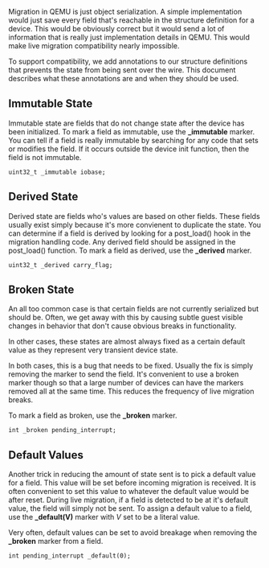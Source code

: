 Migration in QEMU is just object serialization.  A simple implementation would
just save every field that's reachable in the structure definition for a device.
This would be obviously correct but it would send a lot of information that is
really just implementation details in QEMU.  This would make live migration
compatibility nearly impossible.

To support compatibility, we add annotations to our structure definitions that
prevents the state from being sent over the wire.  This document describes
what these annotations are and when they should be used.

Immutable State
---------------

Immutable state are fields that do not change state after the device has been
initialized.  To mark a field as immutable, use the **_immutable** marker.  You
can tell if a field is really immutable by searching for any code that sets or
modifies the field.  If it occurs outside the device init function, then the
field is not immutable.

    uint32_t _immutable iobase;

Derived State
-------------

Derived state are fields who's values are based on other fields.  These fields
usually exist simply because it's more convienent to duplicate the state.  You
can determine if a field is derived by looking for a post_load() hook in the
migration handling code.  Any derived field should be assigned in the
post_load() function.  To mark a field as derived, use the **_derived** marker.

    uint32_t _derived carry_flag;

Broken State
------------

An all too common case is that certain fields are not currently serialized but
should be.  Often, we get away with this by causing subtle guest visible changes
in behavior that don't cause obvious breaks in functionality.

In other cases, these states are almost always fixed as a certain default value
as they represent very transient device state.

In both cases, this is a bug that needs to be fixed.  Usually the fix is
simply removing the marker to send the field.  It's convenient to use a broken
marker though so that a large number of devices can have the markers removed
all at the same time.  This reduces the frequency of live migration breaks.

To mark a field as broken, use the **_broken** marker.

    int _broken pending_interrupt;

Default Values
--------------

Another trick in reducing the amount of state sent is to pick a default value
for a field.  This value will be set before incoming migration is received.  It
is often convenient to set this value to whatever the default value would be
after reset.  During live migration, if a field is detected to be at it's
default value, the field will simply not be sent.  To assign a default value
to a field, use the **_default(V)** marker with *V* set to be a literal value.

Very often, default values can be set to avoid breakage when removing the
**_broken** marker from a field.

    int pending_interrupt _default(0);
